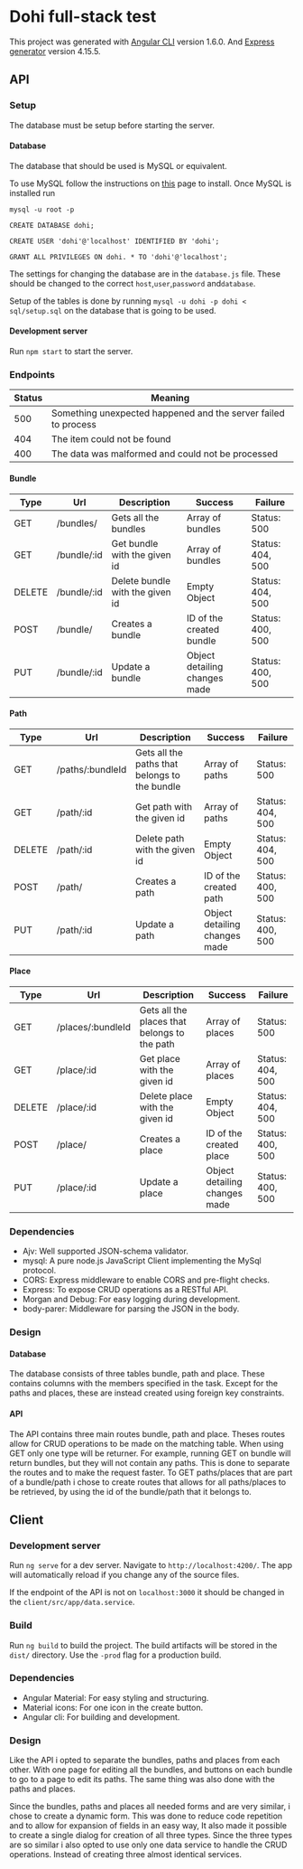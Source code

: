 # Dohi full-stack test 

This project was generated with [Angular CLI](https://github.com/angular/angular-cli) version 1.6.0. 
And [Express generator](https://expressjs.com/en/starter/generator.html) version 4.15.5.
## API
### Setup

The database must be setup before starting the server.
#### Database

The database that should be used is MySQL or equivalent.

To use MySQL follow the instructions on [this](https://dev.mysql.com/doc/refman/5.7/en/installing.html) page to install.
Once MySQL is installed run 

`mysql -u root -p`

`CREATE DATABASE dohi;`

`CREATE USER 'dohi'@'localhost' IDENTIFIED BY 'dohi';`

`GRANT ALL PRIVILEGES ON dohi. * TO 'dohi'@'localhost';`

The settings for changing the database are in the `database.js` file. 
These should be changed to the correct `host`,`user`,`password` and`database`.

Setup of the tables is done by running `mysql -u dohi -p dohi < sql/setup.sql` on the database that is going to be used.  

#### Development server

Run `npm start` to start the server.

### Endpoints

| Status | Meaning                                                        |
|--------|----------------------------------------------------------------|
| 500    | Something unexpected happened and the server failed to process |
| 404    | The item could not be found                                    |
| 400    | The data was malformed and could not be processed              |

#### Bundle

| Type   | Url         | Description                     | Success                       | Failure          |
|--------|-------------|---------------------------------|-------------------------------|------------------|
| GET    | /bundles/   | Gets all the bundles            | Array of bundles              | Status: 500      |
| GET    | /bundle/:id | Get bundle with the given id    | Array of bundles              | Status: 404, 500 |
| DELETE | /bundle/:id | Delete bundle with the given id | Empty Object                  | Status: 404, 500 |
| POST   | /bundle/    | Creates a bundle                | ID of the created bundle      | Status: 400, 500 |
| PUT    | /bundle/:id | Update a bundle                 | Object detailing changes made | Status: 400, 500 |


#### Path

| Type   | Url              | Description                                   | Success                       | Failure          |
|--------|------------------|-----------------------------------------------|-------------------------------|------------------|
| GET    | /paths/:bundleId | Gets all the paths that belongs to the bundle | Array of paths                | Status: 500      |
| GET    | /path/:id        | Get path with the given id                    | Array of paths                | Status: 404, 500 |
| DELETE | /path/:id        | Delete path with the given id                 | Empty Object                  | Status: 404, 500 |
| POST   | /path/           | Creates a path                                | ID of the created path        | Status: 400, 500 |
| PUT    | /path/:id        | Update a path                                 | Object detailing changes made | Status: 400, 500 |

#### Place

| Type   | Url               | Description                                  | Success                       | Failure          |
|--------|-------------------|----------------------------------------------|-------------------------------|------------------|
| GET    | /places/:bundleId | Gets all the places that belongs to the path | Array of places               | Status: 500      |
| GET    | /place/:id        | Get place with the given id                  | Array of places               | Status: 404, 500 |
| DELETE | /place/:id        | Delete place with the given id               | Empty Object                  | Status: 404, 500 |
| POST   | /place/           | Creates a place                              | ID of the created place       | Status: 400, 500 |
| PUT    | /place/:id        | Update a place                               | Object detailing changes made | Status: 400, 500 |

### Dependencies
 * Ajv: Well supported JSON-schema validator.
 * mysql: A pure node.js JavaScript Client implementing the MySql protocol. 
 * CORS: Express middleware to enable CORS and pre-flight checks.
 * Express: To expose CRUD operations as a RESTful API.
 * Morgan and Debug: For easy logging during development.
 * body-parer: Middleware for parsing the JSON in the body.
 
### Design

#### Database

The database consists of three tables bundle, path and place. 
These contains columns with the members specified in the task.
Except for the paths and places, these are instead created using foreign key constraints.

#### API

The API contains three main routes bundle, path and place. 
Theses routes allow for CRUD operations to be made on the matching table.
When using GET only one type will be returner.
For example, running GET on bundle will return bundles, but they will not contain any paths.
This is done to separate the routes and to make the request faster.
To GET paths/places that are part of a bundle/path i chose to create routes that allows for all paths/places 
to be retrieved, by using the id of the bundle/path that it belongs to.


## Client

### Development server

Run `ng serve` for a dev server. Navigate to `http://localhost:4200/`. The app will automatically reload if you change any of the source files.

If the endpoint of the API is not on `localhost:3000` it should be changed in the `client/src/app/data.service`.
### Build

Run `ng build` to build the project. The build artifacts will be stored in the `dist/` directory. Use the `-prod` flag for a production build.

### Dependencies

 * Angular Material: For easy styling and structuring.
 * Material icons: For one icon in the create button.
 * Angular cli: For building and development.
 
### Design

Like the API i opted to separate the bundles, paths and places from each other. 
With one page for editing all the bundles, and buttons on each bundle to go to a page to edit its paths.
The same thing was also done with the paths and places.

Since the bundles, paths and places all needed forms and are very similar, i chose to create a dynamic form.
This was done to reduce code repetition and to allow for expansion of fields in an easy way, 
It also made it possible to create a single dialog for creation of all three types.
Since the three types are so similar i also opted to use only one data service to handle the CRUD operations.
 Instead of creating three almost identical services.
